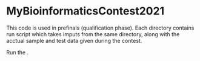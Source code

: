 # MyBioinformaticsContest2021

This code is used in prefinals (qualification phase). 
Each directory contains run script which takes imputs from the same directory, along with 
the acctual sample and test data given during the contest.

Run the .<script>.py after making sure the appropriate test data is hardcoded within <script>.py

